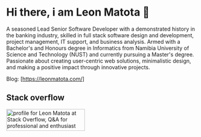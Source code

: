 # Hi there, i am Leon Matota <span class="wave">👋</span>

A seasoned Lead Senior Software Developer with a demonstrated history in the banking industry, skilled in full stack software design and development, project management, IT support, and business analysis. Armed with a Bachelor's and Honours degree in Informatics from Namibia University of Science and Technology (NUST) and currently pursuing a Master's degree. Passionate about creating user-centric web solutions, minimalistic design, and making a positive impact through innovative projects.

Blog: [https://leonmatota.com/]

## Stack overflow

<a href="https://stackoverflow.com/users/8646962/leon-matota"><img src="https://stackoverflow.com/users/flair/8646962.png" width="208" height="58" alt="profile for Leon Matota at Stack Overflow, Q&amp;A for professional and enthusiast programmers" title="profile for Leon Matota at Stack Overflow, Q&amp;A for professional and enthusiast programmers"></a>
